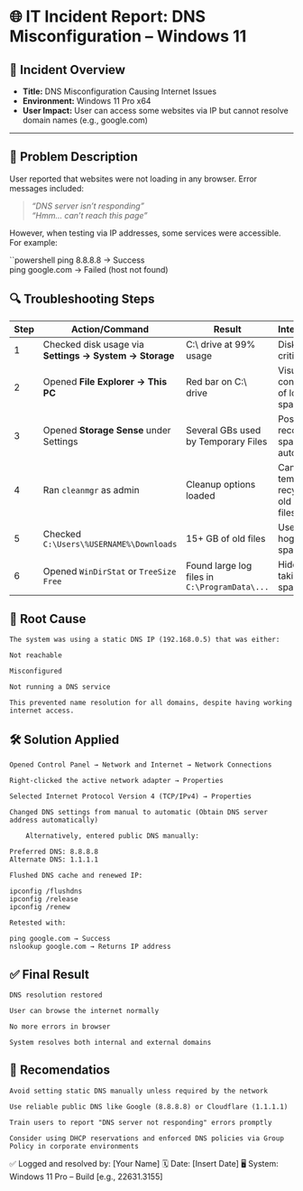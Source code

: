 

# 🌐 IT Incident Report: DNS Misconfiguration – Windows 11

## 📌 Incident Overview
- **Title:** DNS Misconfiguration Causing Internet Issues  
- **Environment:** Windows 11 Pro x64  
- **User Impact:** User can access some websites via IP but cannot resolve domain names (e.g., google.com)

---

## 🧾 Problem Description
User reported that websites were not loading in any browser. Error messages included:

> *“DNS server isn’t responding”*  
> *“Hmm… can’t reach this page”*

However, when testing via IP addresses, some services were accessible. For example:

``powershell
ping 8.8.8.8  → Success  
ping google.com  → Failed (host not found)

## 🔍 Troubleshooting Steps

| Step | Action/Command | Result | Interpretation |
|------|----------------|--------|----------------|
| 1 | Checked disk usage via **Settings → System → Storage** | C:\ drive at 99% usage | Disk is critically full |
| 2 | Opened **File Explorer → This PC** | Red bar on C:\ drive | Visual confirmation of low disk space |
| 3 | Opened **Storage Sense** under Settings | Several GBs used by Temporary Files | Possible to recover space automatically |
| 4 | Ran `cleanmgr` as admin | Cleanup options loaded | Can delete temp files, recycle bin, old Windows files |
| 5 | Checked `C:\Users\%USERNAME%\Downloads` | 15+ GB of old files | User storage hogging space |
| 6 | Opened `WinDirStat` or `TreeSize Free` | Found large log files in `C:\ProgramData\...` | Hidden files taking up disk space |

## 🧩 Root Cause

    The system was using a static DNS IP (192.168.0.5) that was either:

    Not reachable

    Misconfigured

    Not running a DNS service

    This prevented name resolution for all domains, despite having working internet access.

## 🛠️ Solution Applied

    Opened Control Panel → Network and Internet → Network Connections

    Right-clicked the active network adapter → Properties

    Selected Internet Protocol Version 4 (TCP/IPv4) → Properties

    Changed DNS settings from manual to automatic (Obtain DNS server address automatically)

        Alternatively, entered public DNS manually:

    Preferred DNS: 8.8.8.8  
    Alternate DNS: 1.1.1.1

    Flushed DNS cache and renewed IP:

    ipconfig /flushdns
    ipconfig /release
    ipconfig /renew

    Retested with:

    ping google.com → Success  
    nslookup google.com → Returns IP address

## ✅  Final Result


    DNS resolution restored

    User can browse the internet normally

    No more errors in browser

    System resolves both internal and external domains

## 📌 Recomendatios

    Avoid setting static DNS manually unless required by the network

    Use reliable public DNS like Google (8.8.8.8) or Cloudflare (1.1.1.1)

    Train users to report "DNS server not responding" errors promptly

    Consider using DHCP reservations and enforced DNS policies via Group Policy in corporate environments

✅ Logged and resolved by: [Your Name]
🗓️ Date: [Insert Date]
🖥️ System: Windows 11 Pro – Build [e.g., 22631.3155]
